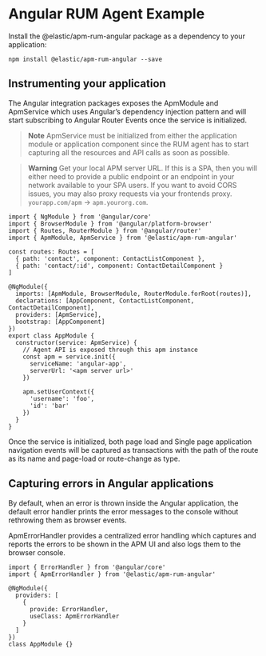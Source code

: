 # Angular RUM Agent Example

Install the @elastic/apm-rum-angular package as a dependency to your application:

```
npm install @elastic/apm-rum-angular --save
```

## Instrumenting your application

The Angular integration packages exposes the ApmModule and ApmService which uses Angular’s dependency injection pattern and will start subscribing to Angular Router Events once the service is initialized.

> **Note**
> ApmService must be initialized from either the application module or application component since the RUM agent has to start capturing all the resources and API calls as soon as possible.

> **Warning**
> Get your local APM server URL. If this is a SPA, then you will either need to provide a public endpoint or an endpoint in your network available to your SPA users. If you want to avoid CORS issues, you may also proxy requests via your frontends proxy. `yourapp.com/apm` -> `apm.yourorg.com`.

```
import { NgModule } from '@angular/core'
import { BrowserModule } from '@angular/platform-browser'
import { Routes, RouterModule } from '@angular/router'
import { ApmModule, ApmService } from '@elastic/apm-rum-angular'

const routes: Routes = [
  { path: 'contact', component: ContactListComponent },
  { path: 'contact/:id', component: ContactDetailComponent }
]

@NgModule({
  imports: [ApmModule, BrowserModule, RouterModule.forRoot(routes)],
  declarations: [AppComponent, ContactListComponent, ContactDetailComponent],
  providers: [ApmService],
  bootstrap: [AppComponent]
})
export class AppModule {
  constructor(service: ApmService) {
    // Agent API is exposed through this apm instance
    const apm = service.init({
      serviceName: 'angular-app',
      serverUrl: '<apm server url>'
    })

    apm.setUserContext({
      'username': 'foo',
      'id': 'bar'
    })
  }
}
```

Once the service is initialized, both page load and Single page application navigation events will be captured as transactions with the path of the route as its name and page-load or route-change as type.

## Capturing errors in Angular applications

By default, when an error is thrown inside the Angular application, the default error handler prints the error messages to the console without rethrowing them as browser events.

ApmErrorHandler provides a centralized error handling which captures and reports the errors to be shown in the APM UI and also logs them to the browser console.

```
import { ErrorHandler } from '@angular/core'
import { ApmErrorHandler } from '@elastic/apm-rum-angular'

@NgModule({
  providers: [
    {
      provide: ErrorHandler,
      useClass: ApmErrorHandler
    }
  ]
})
class AppModule {}
```
